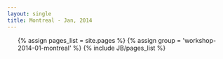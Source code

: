 ```yaml
---
layout: single
title: Montreal - Jan, 2014
---
```

<ul>
{% assign pages_list = site.pages %}
{% assign group = 'workshop-2014-01-montreal' %}
{% include JB/pages_list %}
</ul>
